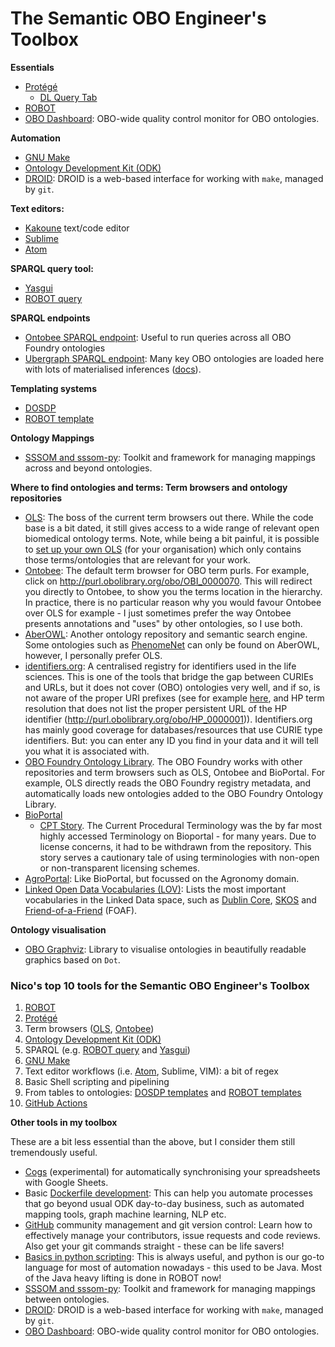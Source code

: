 # The Semantic OBO Engineer's Toolbox

**Essentials**

- [Protégé](https://protege.stanford.edu/)
    - [DL Query Tab](https://protegewiki.stanford.edu/wiki/DLQueryTab)
- [ROBOT](http://robot.obolibrary.org)
- [OBO Dashboard](http://dashboard.obofoundry.org/): OBO-wide quality control monitor for OBO ontologies.

**Automation**

- [GNU Make](https://www.gnu.org/software/make/)
- [Ontology Development Kit (ODK)](https://github.com/INCATools/ontology-development-kit)
- [DROID](https://github.com/ontodev/droid): DROID is a web-based interface for working with `make`, managed by `git`.


**Text editors:**

- [Kakoune](https://kakoune.org/) text/code editor
- [Sublime](https://www.sublimetext.com/)
- [Atom](https://atom.io/)

**SPARQL query tool:**

- [Yasgui](https://yasgui.triply.cc/#) 
- [ROBOT query](http://robot.obolibrary.org/query)

**SPARQL endpoints**

- [Ontobee SPARQL endpoint](http://www.ontobee.org/sparql): Useful to run queries across all OBO Foundry ontologies
- [Ubergraph SPARQL endpoint](https://stars-app.renci.org/ubergraph/sparql): Many key OBO ontologies are loaded here with lots of materialised inferences ([docs](https://github.com/INCATools/ubergraph/)).

**Templating systems**

- [DOSDP](https://incatools.github.io/dead_simple_owl_design_patterns/)
- [ROBOT template](http://robot.obolibrary.org/template)

**Ontology Mappings**

- [SSSOM and sssom-py](https://mapping-commons.github.io/sssom-py/index.html#): Toolkit and framework for managing mappings across and beyond ontologies.

**Where to find ontologies and terms: Term browsers and ontology repositories**

- [OLS](https://www.ebi.ac.uk/ols/index): The boss of the current term browsers out there. While the code base is a bit dated, it still gives access to a wide range of relevant open biomedical ontology terms. Note, while being a bit painful, it is possible to [set up your own OLS](https://github.com/EBISPOT/ontotools-docker-config) (for your organisation) which only contains those terms/ontologies that are relevant for your work.
- [Ontobee](http://www.ontobee.org/): The default term browser for OBO term purls. For example, click on http://purl.obolibrary.org/obo/OBI_0000070. This will redirect you directly to Ontobee, to show you the terms location in the hierarchy. In practice, there is no particular reason why you would favour Ontobee over OLS for example - I just sometimes prefer the way Ontobee presents annotations and "uses" by other ontologies, so I use both.
- [AberOWL](http://aber-owl.net/#/): Another ontology repository and semantic search engine. Some ontologies such as [PhenomeNet](http://aber-owl.net/ontology/PhenomeNET/) can only be found on AberOWL, however, I personally prefer OLS.
- [identifiers.org](https://identifiers.org/): A centralised registry for identifiers used in the life sciences. This is one of the tools that bridge the gap between CURIEs and URLs, but it does not cover (OBO) ontologies very well, and if so, is not aware of the proper URI prefixes (see for example [here](https://identifiers.org/resolve?query=HP:0000001), and HP term resolution that does not list the proper persistent URL of the HP identifier (http://purl.obolibrary.org/obo/HP_0000001)). Identifiers.org has mainly good coverage for databases/resources that use CURIE type identifiers. But: you can enter any ID you find in your data and it will tell you what it is associated with.
- [OBO Foundry Ontology Library](http://obofoundry.org/). The OBO Foundry works with other repositories and term browsers such as OLS, Ontobee and BioPortal. For example, OLS directly reads the OBO Foundry registry metadata, and automatically loads new ontologies added to the OBO Foundry Ontology Library.
- [BioPortal](https://bioportal.bioontology.org/)
    - [CPT Story](https://www.bioontology.org/why-bioportal-no-longer-offers-the-current-procedural-terminology-cpt/). The Current Procedural Terminology was the by far most highly accessed Terminology on Bioportal - for many years. Due to license concerns, it had to be withdrawn from the repository. This story serves a cautionary tale of using terminologies with non-open or non-transparent licensing schemes.
- [AgroPortal](http://agroportal.lirmm.fr/): Like BioPortal, but focussed on the Agronomy domain.
- [Linked Open Data Vocabularies (LOV)](https://lov.linkeddata.es/dataset/lov/): Lists the most important vocabularies in the Linked Data space, such as [Dublin Core](https://dublincore.org/), [SKOS](https://www.w3.org/TR/skos-reference/) and [Friend-of-a-Friend](http://xmlns.com/foaf/spec/) (FOAF). 

**Ontology visualisation**

- [OBO Graphviz](https://github.com/cmungall/obographviz): Library to visualise ontologies in beautifully readable graphics based on `Dot`.

### Nico's top 10 tools for the Semantic OBO Engineer's Toolbox

1. [ROBOT](http://robot.obolibrary.org)
2. [Protégé](https://protege.stanford.edu/)
3. Term browsers ([OLS](https://www.ebi.ac.uk/ols/index), [Ontobee](http://www.ontobee.org/))
4. [Ontology Development Kit (ODK)](https://github.com/INCATools/ontology-development-kit)
5. SPARQL (e.g. [ROBOT query](http://robot.obolibrary.org/query) and [Yasgui](https://yasgui.triply.cc/#))
6. [GNU Make](https://www.gnu.org/software/make/)
7. Text editor workflows (i.e. [Atom](https://atom.io/), Sublime, VIM): a bit of regex
8. Basic Shell scripting and pipelining
9. From tables to ontologies: [DOSDP templates](https://incatools.github.io/dead_simple_owl_design_patterns/) and [ROBOT templates](http://robot.obolibrary.org/template)
10. [GitHub Actions](https://docs.github.com/en/actions)


**Other tools in my toolbox**

These are a bit less essential than the above, but I consider them still tremendously useful.

- [Cogs](https://github.com/ontodev/cogs) (experimental) for automatically synchronising your spreadsheets with Google Sheets.
- Basic [Dockerfile development](https://docs.docker.com/get-started/02_our_app/): This can help you automate processes that go beyond usual ODK day-to-day business, such as automated mapping tools, graph machine learning, NLP etc.
- [GitHub](https://github.com/) community management and git version control: Learn how to effectively manage your contributors, issue requests and code reviews. Also get your git commands straight - these can be life savers!
- [Basics in python scripting](https://docs.python.org/3/tutorial/): This is always useful, and python is our go-to language for most of automation nowadays - this used to be Java. Most of the Java heavy lifting is done in ROBOT now!
- [SSSOM and sssom-py](https://mapping-commons.github.io/sssom-py/index.html#): Toolkit and framework for managing mappings between ontologies.
- [DROID](https://github.com/ontodev/droid): DROID is a web-based interface for working with `make`, managed by `git`.
- [OBO Dashboard](http://dashboard.obofoundry.org/): OBO-wide quality control monitor for OBO ontologies.